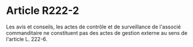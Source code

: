 # Article R222-2

Les avis et conseils, les actes de contrôle et de surveillance de l'associé commanditaire ne constituent pas des actes de gestion externe au sens de l'article L. 222-6.
